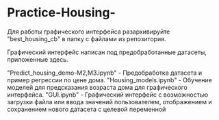 # Practice-Housing-

Для работы графического интерфейса разархивируйте "best_housing_cb" в папку с файлами из репозитория.

Графический интерфейс написан под предобработанные датасеты, приложенные здесь.

"Predict_housing_demo-M2,M3.ipynb" - Предобработка датасета и пример регрессии по цене дома.
"Housing_models.ipynb" - Обучение моделей для предсказания возраста дома для графического интерфейса.
"GUI.ipynb" - Графический интерфейс с возможностью загрузки файла или ввода значений пользователем, отображением и сохранением нового датасета с целевой переменной
